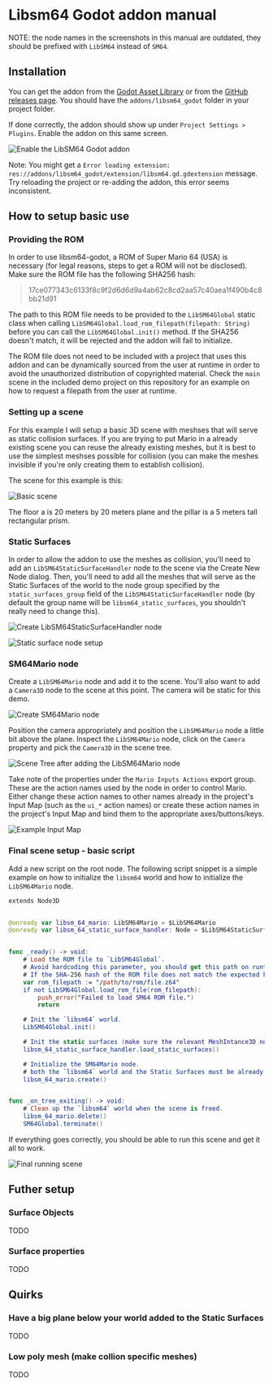 # Libsm64 Godot addon manual

NOTE: the node names in the screenshots in this manual are outdated, they should be prefixed with `LibSM64` instead of `SM64`.

## Installation

You can get the addon from the [Godot Asset Library](https://godotengine.org/asset-library/asset/3653) or from the [GitHub releases page](https://github.com/Brawmario/libsm64-godot/releases). You should have the `addons/libsm64_godot` folder in your project folder.

If done correctly, the addon should show up under `Project Settings > Plugins`. Enable the addon on this same screen.

![Enable the LibSM64 Godot addon](enable-addon.png)

Note: You might get a `Error loading extension: res://addons/libsm64_godot/extension/libsm64.gd.gdextension` message. Try reloading the project or re-adding the addon, this error seems inconsistent.

## How to setup basic use

### Providing the ROM

In order to use libsm64-godot, a ROM of Super Mario 64 (USA) is necessary (for legal reasons, steps to get a ROM will not be disclosed). Make sure the ROM file has the following SHA256 hash:

>17ce077343c6133f8c9f2d6d6d9a4ab62c8cd2aa57c40aea1f490b4c8bb21d91

The path to this ROM file needs to be provided to the `LibSM64Global` static class when calling `LibSM64Global.load_rom_filepath(filepath: String)` before you can call the `LibSM64Global.init()` method. If the SHA256 doesn't match, it will be rejected and the addon will fail to initialize.

The ROM file does not need to be included with a project that uses this addon and can be dynamically sourced from the user at runtime in order to avoid the unauthorized distribution of copyrighted material. Check the `main` scene in the included demo project on this repository for an example on how to request a filepath from the user at runtime.

### Setting up a scene

For this example I will setup a basic 3D scene with meshses that will serve as static collision surfaces. If you are trying to put Mario in a already existing scene you can reuse the already existing meshes, but it is best to use the simplest meshses possible for collision (you can make the meshes invisible if you're only creating them to establish collision).

The scene for this example is this:

![Basic scene](basic-scene.png)

The floor a is 20 meters by 20 meters plane and the pillar is a 5 meters tall rectangular prism.

### Static Surfaces

In order to allow the addon to use the meshes as collision, you'll need to add an `LibSM64StaticSurfaceHandler` node to the scene via the Create New Node dialog. Then, you'll need to add all the meshes that will serve as the Static Surfaces of the world to the node group specified by the `static_surfaces_group` field of the `LibSM64StaticSurfaceHandler` node (by default the group name will be `libsm64_static_surfaces`, you shouldn't really need to change this).

![Create LibSM64StaticSurfaceHandler node](sm64staticsurfacehandler-add.png)

![Static surface node setup](static-surface-node-setup.png)

### SM64Mario node

Create a `LibSM64Mario` node and add it to the scene. You'll also want to add a `Camera3D` node to the scene at this point. The camera will be static for this demo.

![Create SM64Mario node](sm64mario-node-add.png)

Position the camera appropriately and position the `LibSM64Mario` node a little bit above the plane. Inspect the `LibSM64Mario` node, click on the `Camera` property and pick the `Camera3D` in the scene tree.

![Scene Tree after adding the LibSM64Mario node](sm64mario-scene.png)

Take note of the properties under the `Mario Inputs Actions` export group. These are the action names used by the node in order to control Mario. Either change these action names to other names already in the project's Input Map (such as the `ui_*` action names) or create these action names in the project's Input Map and bind them to the appropriate axes/buttons/keys.

![Example Input Map](example-input-map.png)

### Final scene setup - basic script

Add a new script on the root node. The following script snippet is a simple example on how to initialize the `libsm64` world and how to initialize the `LibSM64Mario` node.

```Swift
extends Node3D


@onready var libsm_64_mario: LibSM64Mario = $LibSM64Mario
@onready var libsm_64_static_surface_handler: Node = $LibSM64StaticSurfaceHandler


func _ready() -> void:
	# Load the ROM file to `LibSM64Global`.
	# Avoid hardcoding this parameter, you should get this path on runtime.
	# If the SHA-256 hash of the ROM file does not match the expected hash, loading will fail.
	var rom_filepath := "/path/to/rom/file.z64"
	if not LibSM64Global.load_rom_file(rom_filepath):
		push_error("Failed to load SM64 ROM file.")
		return

	# Init the `libsm64` world.
	LibSM64Global.init()

	# Init the static surfaces (make sure the relevant MeshIntance3D nodes are ready and in the appropriate group).
	libsm_64_static_surface_handler.load_static_surfaces()

	# Initialize the SM64Mario node.
	# both the `libsm64` world and the Static Surfaces must be already initialized without errors.
	libsm_64_mario.create()


func _on_tree_exiting() -> void:
	# Clean up the `libsm64` world when the scene is freed.
	libsm_64_mario.delete()
	SM64Global.terminate()
```

If everything goes correctly, you should be able to run this scene and get it all to work.

![Final running scene](running-scene.png)

## Futher setup

### Surface Objects

TODO

### Surface properties

TODO

## Quirks

### Have a big plane below your world added to the Static Surfaces

TODO

### Low poly mesh (make collion specific meshes)

TODO

